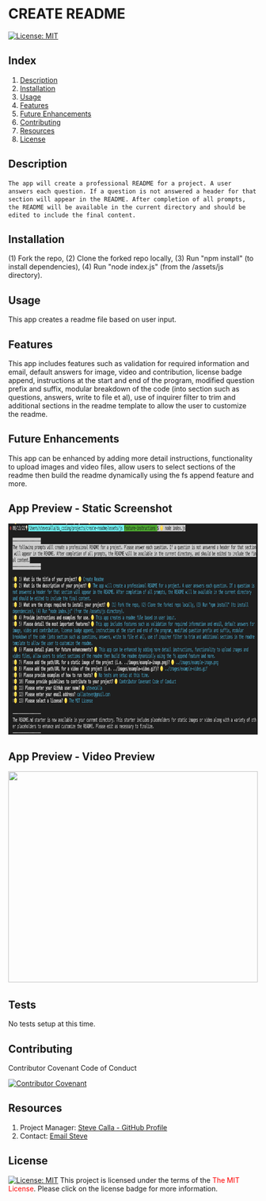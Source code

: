 # CREATE README 
[![License:  MIT](https://img.shields.io/badge/License-MIT-yellow.svg)](https://opensource.org/licenses/MIT)

## Index

1. [Description](#description)
2. [Installation](#installation)
3. [Usage](#usage)
4. [Features](#features)
5. [Future Enhancements](#future-enhancements)
6. [Contributing](#contributing)
7. [Resources](#resources)
8. [License](#license)

## Description

```
The app will create a professional README for a project. A user answers each question. If a question is not answered a header for that section will appear in the README. After completion of all prompts, the README will be available in the current directory and should be edited to include the final content. 
```

## Installation

(1) Fork the repo, (2) Clone the forked repo locally, (3) Run "npm install" (to install dependencies), (4) Run "node index.js" (from the /assets/js directory).

## Usage

This app creates a readme file based on user input.

## Features

This app includes features such as validation for required information and email, default answers for image, video and contribution, license badge append, instructions at the start and end of the program, modified question prefix and suffix, modular breakdown of the code (into section such as questions, answers, write to file et al), use of inquirer filter to trim and additional sections in the readme template to allow the user to customize the readme.
<!-- 
1. TBD
2. TBD
3. TBD
-->
## Future Enhancements

This app can be enhanced by adding more detail instructions, functionality to upload images and video files, allow users to select sections of the readme then build the readme dynamically using the fs append feature and more.
<!-- 
1. TBD
2. TBD
3. TBD
-->

## App Preview - Static Screenshot

<img alt="" src="./assets/images/create-readme.png" width="100%" height="425"/>


## App Preview - Video Preview

<img alt="" src="./assets/images/create-readme.gif" width="100%" height="425"/>

## Tests

No tests setup at this time.

## Contributing

Contributor Covenant Code of Conduct

[![Contributor Covenant](https://img.shields.io/badge/Contributor%20Covenant-2.1-4baaaa.svg)](https://www.contributor-covenant.org/version/2/1/code_of_conduct/code_of_conduct.md)

<!-- DELETE THIS SECTION FOR THE FINAL README. For more information on example contribution guidelines please see the links below.

1. Contributor Convent: [Information](https://www.contributor-covenant.org/)
2. Contributor Covenant Code of Conduct: [Markdown File](hhttps://www.contributor-covenant.org/version/2/1/code_of_conduct/code_of_conduct.md)
-->

## Resources

1. Project Manager: [Steve Calla - GitHub Profile](https://github.com/stevecalla)
2. Contact: [Email Steve](mailto:callasteven@gmail.com)

## License 

[![License:  MIT](https://img.shields.io/badge/License-MIT-yellow.svg)](https://opensource.org/licenses/MIT)
This project is licensed under the terms of the <span style="color:red">The MIT License</span>. Please click on the license badge for more information.

<!-- DELETE THIS SECTION FOR THE FINAL README. Per Github, you are under no obligation to choose a license. However, without a license, the default copyright laws apply, meaning that you retain all rights to your source code and no one may reproduce, distribute, or create derivative works from your work. If you're creating an open source project, we strongly encourage you to include an open source license. The Open Source Guide provides additional guidance on choosing the correct license for your project. SEE THE FOLLOWING LINKS FOR MORE INFORMATION:

1. GitHub: [Licensing a repository](https://docs.github.com/en/repositories/managing-your-repositorys-settings-and-features/customizing-your-repository/licensing-a-repository)
2. Open Source Guide: [To Choose A License](https://choosealicense.com/)
-->

<!-- OTHER SECTIONS IF YOU LIKE
## Technologies

1. HTML
2. CSS
3. JavaScript
4. GitHub (website hosting and source code management)
5. TBD
6. TBD

### 3rd Party Application Programming Interfaces

1. [TBD](https://TBD)
2. [TBD](https://TBD)
3. [TBD](https://TBD)

### Dependencies

1. [VS Code Live Server](https://ritwickdey.github.io/vscode-live-server/)

## Collaborators

1. FIRST & LAST NAME: [Github LINK](https://github.com/<Github user name>/)
2. FIRST & LAST NAME: [Github LINK](https://github.com/<Github user name>/)
3. FIRST & LAST NAME: [Github LINK](https://github.com/<Github user name>/)

## Resources

1. GitHub Repo: <https://github.com/tbd/tbd>
2. GitHub Hosted URL: <https://tbd.tbd.com/tbd>
-->
